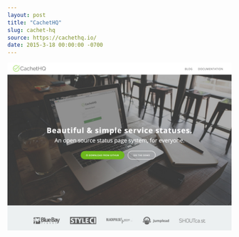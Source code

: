 ```yaml
---
layout: post
title: "CachetHQ"
slug: cachet-hq
source: https://cachethq.io/
date: 2015-3-18 00:00:00 -0700
---
```


<img src="/screenshots/cachet-hq.jpg">
